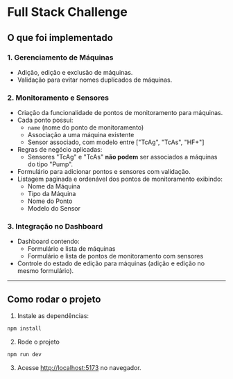 # Full Stack Challenge

## O que foi implementado

### 1. Gerenciamento de Máquinas
- Adição, edição e exclusão de máquinas.
- Validação para evitar nomes duplicados de máquinas.

### 2. Monitoramento e Sensores
- Criação da funcionalidade de pontos de monitoramento para máquinas.
- Cada ponto possui:
  - `name` (nome do ponto de monitoramento)
  - Associação a uma máquina existente 
  - Sensor associado, com modelo entre ["TcAg", "TcAs", "HF+"]
- Regras de negócio aplicadas:
  - Sensores "TcAg" e "TcAs" **não podem** ser associados a máquinas do tipo "Pump".
- Formulário para adicionar pontos e sensores com validação.
- Listagem paginada e ordenável dos pontos de monitoramento exibindo:
  - Nome da Máquina
  - Tipo da Máquina
  - Nome do Ponto
  - Modelo do Sensor

### 3. Integração no Dashboard
- Dashboard contendo:
  - Formulário e lista de máquinas
  - Formulário e lista de pontos de monitoramento com sensores
- Controle do estado de edição para máquinas (adição e edição no mesmo formulário).

---

## Como rodar o projeto

1. Instale as dependências:

```bash
npm install
```
2. Rode o projeto
```bash
npm run dev
```
3. Acesse [http://localhost:5173](http://localhost:5173) no navegador.
